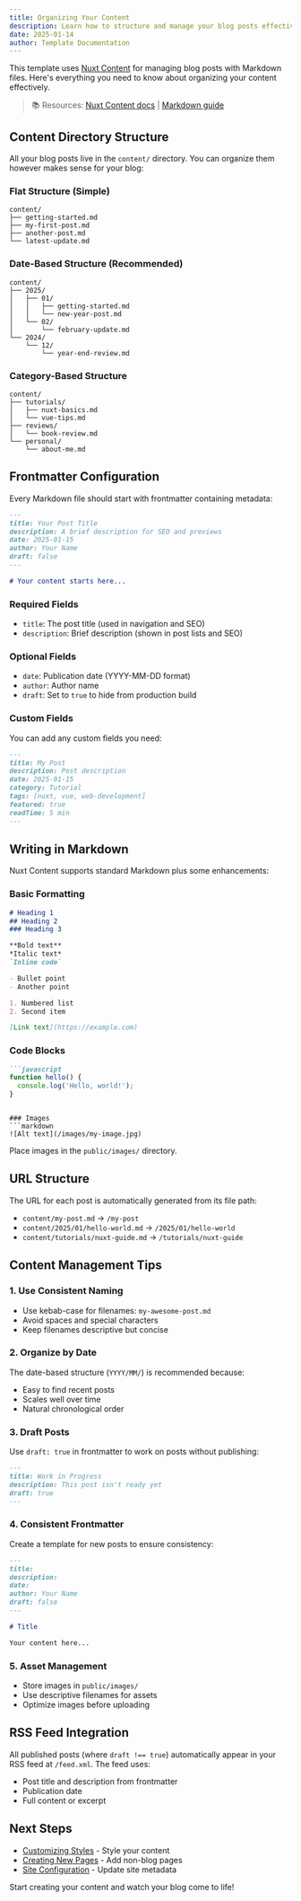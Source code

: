 ```yaml
---
title: Organizing Your Content
description: Learn how to structure and manage your blog posts effectively
date: 2025-01-14
author: Template Documentation
---
```


This template uses [Nuxt Content](https://content.nuxt.com/) for managing blog posts with Markdown files. Here's everything you need to know about organizing your content effectively.

> 📚 Resources: [Nuxt Content docs](https://content.nuxt.com/) | [Markdown guide](https://www.markdownguide.org/)

## Content Directory Structure

All your blog posts live in the `content/` directory. You can organize them however makes sense for your blog:

### Flat Structure (Simple)
```
content/
├── getting-started.md
├── my-first-post.md
├── another-post.md
└── latest-update.md
```

### Date-Based Structure (Recommended)
```
content/
├── 2025/
│   ├── 01/
│   │   ├── getting-started.md
│   │   └── new-year-post.md
│   └── 02/
│       └── february-update.md
└── 2024/
    └── 12/
        └── year-end-review.md
```

### Category-Based Structure
```
content/
├── tutorials/
│   ├── nuxt-basics.md
│   └── vue-tips.md
├── reviews/
│   └── book-review.md
└── personal/
    └── about-me.md
```

## Frontmatter Configuration

Every Markdown file should start with frontmatter containing metadata:

```markdown
---
title: Your Post Title
description: A brief description for SEO and previews
date: 2025-01-15
author: Your Name
draft: false
---

# Your content starts here...
```

### Required Fields
- `title`: The post title (used in navigation and SEO)
- `description`: Brief description (shown in post lists and SEO)

### Optional Fields
- `date`: Publication date (YYYY-MM-DD format)
- `author`: Author name
- `draft`: Set to `true` to hide from production build

### Custom Fields
You can add any custom fields you need:

```markdown
---
title: My Post
description: Post description
date: 2025-01-15
category: Tutorial
tags: [nuxt, vue, web-development]
featured: true
readTime: 5 min
---
```

## Writing in Markdown

Nuxt Content supports standard Markdown plus some enhancements:

### Basic Formatting
```markdown
# Heading 1
## Heading 2
### Heading 3

**Bold text**
*Italic text*
`Inline code`

- Bullet point
- Another point

1. Numbered list
2. Second item

[Link text](https://example.com)
```

### Code Blocks
```markdown
```javascript
function hello() {
  console.log('Hello, world!');
}
```
```

### Images
```markdown
![Alt text](/images/my-image.jpg)
```
Place images in the `public/images/` directory.

## URL Structure

The URL for each post is automatically generated from its file path:

- `content/my-post.md` → `/my-post`
- `content/2025/01/hello-world.md` → `/2025/01/hello-world`
- `content/tutorials/nuxt-guide.md` → `/tutorials/nuxt-guide`

## Content Management Tips

### 1. Use Consistent Naming
- Use kebab-case for filenames: `my-awesome-post.md`
- Avoid spaces and special characters
- Keep filenames descriptive but concise

### 2. Organize by Date
The date-based structure (`YYYY/MM/`) is recommended because:
- Easy to find recent posts
- Scales well over time
- Natural chronological order

### 3. Draft Posts
Use `draft: true` in frontmatter to work on posts without publishing:

```markdown
---
title: Work in Progress
description: This post isn't ready yet
draft: true
---
```

### 4. Consistent Frontmatter
Create a template for new posts to ensure consistency:

```markdown
---
title: 
description: 
date: 
author: Your Name
draft: false
---

# Title

Your content here...
```

### 5. Asset Management
- Store images in `public/images/`
- Use descriptive filenames for assets
- Optimize images before uploading

## RSS Feed Integration

All published posts (where `draft !== true`) automatically appear in your RSS feed at `/feed.xml`. The feed uses:
- Post title and description from frontmatter
- Publication date
- Full content or excerpt

## Next Steps

- [Customizing Styles](/customizing-styles) - Style your content
- [Creating New Pages](/creating-pages) - Add non-blog pages
- [Site Configuration](/site-configuration) - Update site metadata

Start creating your content and watch your blog come to life!